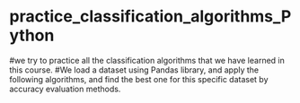 # practice_classification_algorithms_Python
#we try to practice all the classification algorithms that we have learned in this course.
#We load a dataset using Pandas library, and apply the following algorithms, and find the best one for this specific dataset by accuracy evaluation methods.
